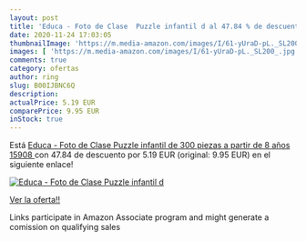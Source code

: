 ```yaml
---
layout: post
title: 'Educa - Foto de Clase  Puzzle infantil d al 47.84 % de descuento'
date: 2020-11-24 17:03:05
thumbnailImage: 'https://m.media-amazon.com/images/I/61-yUraD-pL._SL200_.jpg'
images: [ 'https://m.media-amazon.com/images/I/61-yUraD-pL._SL200_.jpg' ]
comments: true
category: ofertas
author: ring
slug: B00IJBNC6Q
description:
actualPrice: 5.19 EUR
comparePrice: 9.95 EUR
inStock: true
---
```


Está [Educa - Foto de Clase  Puzzle infantil de 300 piezas  a partir de 8 años  15908 ](https://www.amazon.es/dp/B00IJBNC6Q/?tag=tolees-21) con 47.84 de descuento por 5.19 EUR (original: 9.95 EUR) en el siguiente enlace!

[![Educa - Foto de Clase  Puzzle infantil d](https://m.media-amazon.com/images/I/61-yUraD-pL._SL200_.jpg)](https://www.amazon.es/dp/B00IJBNC6Q/?tag=tolees-21)

[Ver la oferta!!](https://www.amazon.es/dp/B00IJBNC6Q/?tag=tolees-21)

Links participate in Amazon Associate program and might generate a comission on qualifying sales


